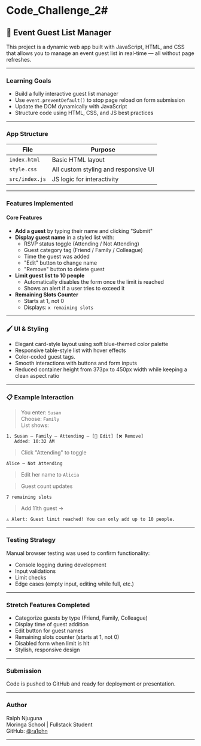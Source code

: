 # Code_Challenge_2#

## 🥳 Event Guest List Manager

This project is a dynamic web app built with JavaScript, HTML, and CSS that allows you to manage an event guest list in real-time — all without page refreshes.

---

### Learning Goals

- Build a fully interactive guest list manager
- Use `event.preventDefault()` to stop page reload on form submission
- Update the DOM dynamically with JavaScript
- Structure code using HTML, CSS, and JS best practices

---

### App Structure

| File          | Purpose                              |
|---------------|--------------------------------------|
| `index.html`  | Basic HTML layout                    |
| `style.css`   | All custom styling and responsive UI |
| `src/index.js`| JS logic for interactivity           |

---

### Features Implemented

#### Core Features

- **Add a guest** by typing their name and clicking "Submit"
- **Display guest name** in a styled list with:
  - RSVP status toggle (Attending / Not Attending)
  - Guest category tag (Friend / Family / Colleague)
  - Time the guest was added
  - "Edit" button to change name
  - "Remove" button to delete guest
- **Limit guest list to 10 people**  
  - Automatically disables the form once the limit is reached
  - Shows an alert if a user tries to exceed it
- **Remaining Slots Counter**
  - Starts at 1, not 0
  - Displays: `x remaining slots`

---

### 🖌️ UI & Styling

- Elegant card-style layout using soft blue-themed color palette
- Responsive table-style list with hover effects
- Color-coded guest tags.
- Smooth interactions with buttons and form inputs
- Reduced container height from 373px to 450px width while keeping a clean aspect ratio

---

### 📋 Example Interaction

>  You enter: `Susan`  
>  Choose: `Family`  
>  List shows:  
```
1. Susan — Family — Attending — [📝 Edit] [❌ Remove]  
   Added: 10:32 AM  
```

>  Click "Attending" to toggle  
```
Alice — Not Attending
```

>  Edit her name to `Alicia`

>  Guest count updates  
```
7 remaining slots
```

>  Add 11th guest →  
```
⚠️ Alert: Guest limit reached! You can only add up to 10 people.
```

---

###  Testing Strategy

Manual browser testing was used to confirm functionality:
- Console logging during development
- Input validations
- Limit checks
- Edge cases (empty input, editing while full, etc.)

---

###  Stretch Features Completed

- Categorize guests by type (Friend, Family, Colleague)
- Display time of guest addition
- Edit button for guest names
- Remaining slots counter (starts at 1, not 0)
- Disabled form when limit is hit
- Stylish, responsive design

---

### Submission

Code is pushed to GitHub and ready for deployment or presentation.

---

### Author

Ralph Njuguna  
Moringa School | Fullstack Student  
GitHub: [@ra1phn](https://github.com/ra1phn)

---